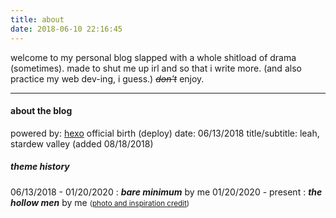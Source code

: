 ```yaml
---
title: about
date: 2018-06-10 22:16:45
---
```


welcome to my personal blog slapped with a whole shitload of drama (sometimes). made to shut me up irl and so that i write more. (and also practice my web dev-ing, i guess.) _~~don't~~_ enjoy.

------------

#### about the blog
powered by: [hexo](https://hexo.io/)
official birth (deploy) date: 06/13/2018
title/subtitle: leah, stardew valley (added 08/18/2018)

##### theme history

06/13/2018 - 01/20/2020 : ___bare minimum___ by me
01/20/2020 - present : ___the hollow men___ by me <small>([photo and inspiration credit](https://msu.edu/~jungahre/transmedia/the-hollow-men.html))</small>